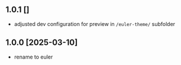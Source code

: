 1.0.1 []
---
- adjusted dev configuration for preview in `/euler-theme/` subfolder

1.0.0 [2025-03-10]
---
- rename to euler

